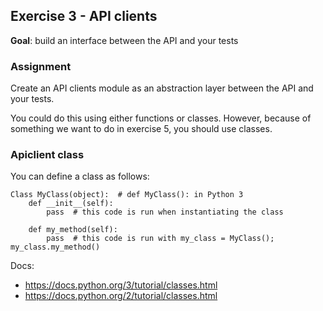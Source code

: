 ## Exercise 3 - API clients
**Goal**: build an interface between the API and your tests

### Assignment
Create an API clients module as an abstraction layer between the API and your tests.  

You could do this using either functions or classes.
However, because of something we want to do in exercise 5, you should use classes.


### Apiclient class
You can define a class as follows:
```
Class MyClass(object):  # def MyClass(): in Python 3
    def __init__(self):
        pass  # this code is run when instantiating the class
    
    def my_method(self):
        pass  # this code is run with my_class = MyClass(); my_class.my_method()

```

Docs:
- https://docs.python.org/3/tutorial/classes.html
- https://docs.python.org/2/tutorial/classes.html
